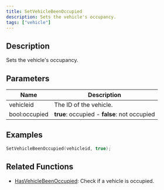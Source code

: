 ```yaml
---
title: SetVehicleBeenOccupied
description: Sets the vehicle's occupancy.
tags: ["vehicle"]
---
```


<VersionWarn version='omp v1.1.0.2612' />

## Description

Sets the vehicle's occupancy.

## Parameters

| Name          | Description                          |
|---------------|--------------------------------------|
| vehicleid     | The ID of the vehicle.               |
| bool:occupied | **true**: occupied - **false**: not occupied |

## Examples

```c
SetVehicleBeenOccupied(vehicleid, true);
```

## Related Functions

- [HasVehicleBeenOccupied](HasVehicleBeenOccupied): Check if a vehicle is occupied.
